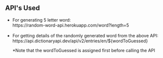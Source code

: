 ## API's Used
<ul>
  <li>
    For generating 5 letter word: <br> https://random-word-api.herokuapp.com/word?length=5
  </li>
  <br>
  <li>
    For getting details of the randomly generated word from the above API: <br> https://api.dictionaryapi.dev/api/v2/entries/en/${wordToGuessed}
    <p>*Note that the wordToGuessed is assigned first before calling the API</p>
  </li>
</ul>
